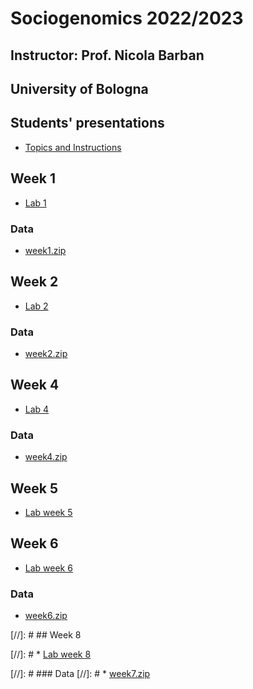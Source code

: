 # Sociogenomics 2022/2023
## Instructor: Prof. Nicola Barban
## University of Bologna


## Students' presentations
* [Topics and Instructions](presentations.md)

## Week 1

* [Lab 1](week1/lab1.md)

### Data
* [week1.zip](https://www.dropbox.com/s/mato9e1ovrom4ov/week1.zip?dl=0)

## Week 2

* [Lab 2](week2/lab2.md)

### Data
* [week2.zip](https://www.dropbox.com/s/apaal9fjpa01inc/week2.zip?dl=0)



## Week 4

* [Lab 4](week4/lab4.md)
### Data
* [week4.zip](https://www.dropbox.com/s/z42fy0pp5zkmwi2/lab3.zip?dl=0)

## Week 5

 * [Lab week 5](week5/lab_week5.md)




## Week 6

* [Lab week 6](week6/lab_week6.md)

### Data
* [week6.zip](https://www.dropbox.com/s/kwciw2cb19gkrzy/week6.zip?dl=0)



[//]: # ## Week 8

[//]: # * [Lab week 8](week8/lab_week8.md)

[//]: # ### Data
[//]: # * [week7.zip](https://www.dropbox.com/s/ieer9l0tzsj6f9z/data_week7.zip?dl=0)